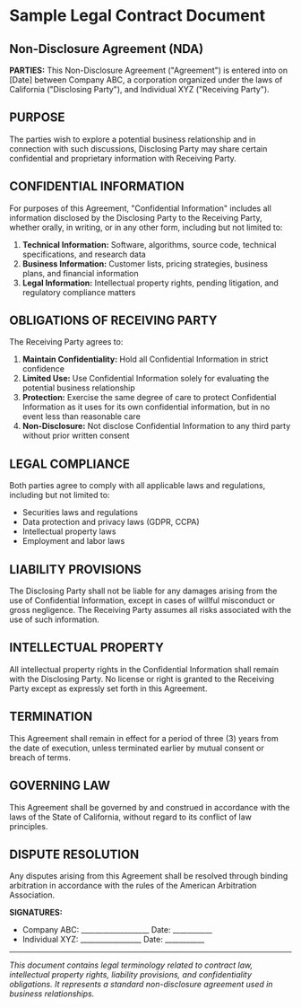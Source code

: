 # Sample Legal Contract Document

## Non-Disclosure Agreement (NDA)

**PARTIES:** This Non-Disclosure Agreement ("Agreement") is entered into on [Date] between Company ABC, a corporation organized under the laws of California ("Disclosing Party"), and Individual XYZ ("Receiving Party").

## PURPOSE
The parties wish to explore a potential business relationship and in connection with such discussions, Disclosing Party may share certain confidential and proprietary information with Receiving Party.

## CONFIDENTIAL INFORMATION
For purposes of this Agreement, "Confidential Information" includes all information disclosed by the Disclosing Party to the Receiving Party, whether orally, in writing, or in any other form, including but not limited to:

1. **Technical Information:** Software, algorithms, source code, technical specifications, and research data
2. **Business Information:** Customer lists, pricing strategies, business plans, and financial information
3. **Legal Information:** Intellectual property rights, pending litigation, and regulatory compliance matters

## OBLIGATIONS OF RECEIVING PARTY
The Receiving Party agrees to:

1. **Maintain Confidentiality:** Hold all Confidential Information in strict confidence
2. **Limited Use:** Use Confidential Information solely for evaluating the potential business relationship
3. **Protection:** Exercise the same degree of care to protect Confidential Information as it uses for its own confidential information, but in no event less than reasonable care
4. **Non-Disclosure:** Not disclose Confidential Information to any third party without prior written consent

## LEGAL COMPLIANCE
Both parties agree to comply with all applicable laws and regulations, including but not limited to:

- Securities laws and regulations
- Data protection and privacy laws (GDPR, CCPA)
- Intellectual property laws
- Employment and labor laws

## LIABILITY PROVISIONS
The Disclosing Party shall not be liable for any damages arising from the use of Confidential Information, except in cases of willful misconduct or gross negligence. The Receiving Party assumes all risks associated with the use of such information.

## INTELLECTUAL PROPERTY
All intellectual property rights in the Confidential Information shall remain with the Disclosing Party. No license or right is granted to the Receiving Party except as expressly set forth in this Agreement.

## TERMINATION
This Agreement shall remain in effect for a period of three (3) years from the date of execution, unless terminated earlier by mutual consent or breach of terms.

## GOVERNING LAW
This Agreement shall be governed by and construed in accordance with the laws of the State of California, without regard to its conflict of law principles.

## DISPUTE RESOLUTION
Any disputes arising from this Agreement shall be resolved through binding arbitration in accordance with the rules of the American Arbitration Association.

**SIGNATURES:**
- Company ABC: ___________________ Date: ___________
- Individual XYZ: _________________ Date: ___________

---

*This document contains legal terminology related to contract law, intellectual property rights, liability provisions, and confidentiality obligations. It represents a standard non-disclosure agreement used in business relationships.*